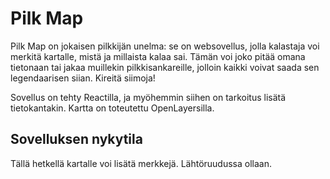 # Pilk Map

Pilk Map on jokaisen pilkkijän unelma: se on websovellus, jolla kalastaja voi merkitä kartalle, mistä ja millaista kalaa sai. Tämän voi joko pitää omana tietonaan tai jakaa muillekin pilkkisankareille, jolloin kaikki voivat saada sen legendaarisen siian. Kireitä siimoja!

Sovellus on tehty Reactilla, ja myöhemmin siihen on tarkoitus lisätä tietokantakin. Kartta on toteutettu OpenLayersilla.

## Sovelluksen nykytila

Tällä hetkellä kartalle voi lisätä merkkejä. Lähtöruudussa ollaan.